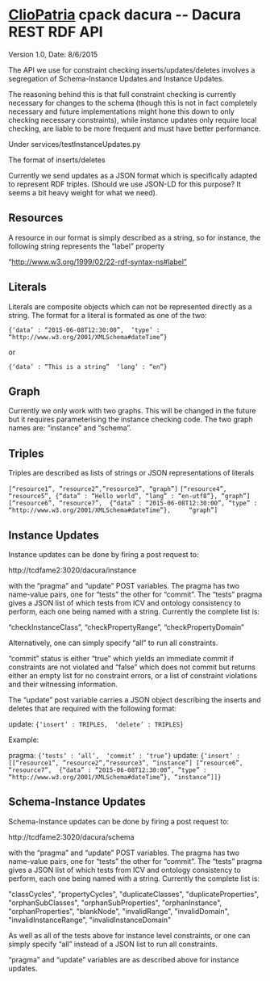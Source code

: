 # [ClioPatria](http://cliopatria.swi-prolog.org) cpack dacura -- Dacura REST RDF API

Version 1.0, Date: 8/6/2015

The API we use for constraint checking inserts/updates/deletes involves a segregation of Schema-Instance Updates and Instance Updates. 

The reasoning behind this is that full constraint checking is currently necessary for changes to the schema (though this is not in fact completely necessary and future implementations might hone this down to only checking necessary constraints), while instance updates only require local checking, are liable to be more frequent and must have better performance.

Under services/testInstanceUpdates.py

The format of inserts/deletes

Currently we send updates as a JSON format which is specifically adapted to represent RDF triples.  (Should we use JSON-LD for this purpose?  It seems a bit heavy weight for what we need).

Resources
---------

A resource in our format is simply described as a string, so for instance, the following string represents the “label” property

“http://www.w3.org/1999/02/22-rdf-syntax-ns#label”

Literals
--------

Literals are composite objects which can not be represented directly as a string.  The format for a literal is formated as one of the two: 

`{‘data’ : “2015-06-08T12:30:00”, 
 ‘type’ : “http://www.w3.org/2001/XMLSchema#dateTime”}`

or 

`{‘data’ : “This is a string” 
 ‘lang’ : “en”}`

Graph
-----

Currently we only work with two graphs.  This will be changed in the future but it requires parameterising the instance checking code.  The two graph names are: “instance” and “schema”.

Triples
-------

Triples are described as lists of strings or JSON representations of literals

`[“resource1”, ”resource2”,”resource3”, “graph”]`
`[“resource4”, “resource5”, {“data” : “Hello world”, “lang” : “en-utf8”}, “graph”]`
`[“resource6”, “resource7”, 
 {“data” : “2015-06-08T12:30:00”, “type” : “http://www.w3.org/2001/XMLSchema#dateTime”},     “graph”]`

Instance Updates
----------------

Instance updates can be done by firing a post request to:

http://tcdfame2:3020/dacura/instance

with the “pragma” and “update” POST variables.  The pragma has two name-value pairs, one for “tests” the other for “commit”.   The “tests” pragma gives a JSON list of which tests from ICV and ontology consistency to perform, each one being named with a string.  Currently the complete  list is: 

“checkInstanceClass”, “checkPropertyRange”, “checkPropertyDomain”

Alternatively, one can simply specify “all” to run all constraints.

“commit” status is either “true” which yields an immediate commit if constraints are not violated and “false” which does not commit but returns either an empty list for no constraint errors, or a list of constraint violations and their witnessing information. 

The “update” post variable carries a JSON object describing the inserts and deletes that are required with the following format: 

update: `{‘insert’ : TRIPLES, 
              ‘delete’ : TRIPLES}`

Example:

pragma: `{‘tests’ : ‘all’, 
                ‘commit’ : ‘true’}`
update: `{‘insert’ :  
              [[“resource1”, ”resource2”,”resource3”, “instance”]
               [“resource6”, “resource7”, 
                              {“data” : “2015-06-08T12:30:00”, “type” :
			      “http://www.w3.org/2001/XMLSchema#dateTime”},
			      “instance”]]}`


Schema-Instance Updates
-----------------------

Schema-Instance updates can be done by firing a post request to:

http://tcdfame2:3020/dacura/schema

with the “pragma” and “update” POST variables.  The pragma has two name-value pairs, one for “tests” the other for “commit”.   The “tests” pragma gives a JSON list of which tests from ICV and ontology consistency to perform, each one being named with a string.  Currently the complete  list is: 

"classCycles", "propertyCycles",  "duplicateClasses",  "duplicateProperties",  "orphanSubClasses",  "orphanSubProperties",  "orphanInstance",  "orphanProperties",  "blankNode",  "invalidRange",  "invalidDomain",  "invalidInstanceRange",  "invalidInstanceDomain"

As well as all of the tests above for instance level constraints, or one can simply specify “all” instead of a JSON list to run all constraints. 

“pragma” and “update” variables are as described above for instance updates.

